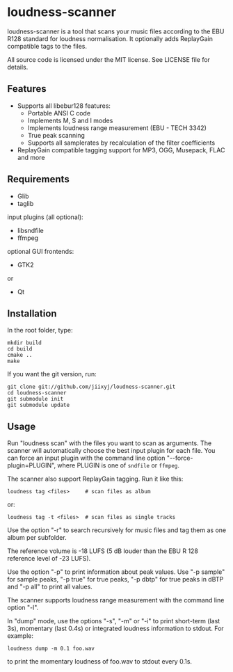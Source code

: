loudness-scanner
================

loudness-scanner is a tool that scans your music files according to the EBU
R128 standard for loudness normalisation. It optionally adds ReplayGain
compatible tags to the files.

All source code is licensed under the MIT license. See LICENSE file for
details.

Features
--------

* Supports all libebur128 features:
  * Portable ANSI C code
  * Implements M, S and I modes
  * Implements loudness range measurement (EBU - TECH 3342)
  * True peak scanning
  * Supports all samplerates by recalculation of the filter coefficients
* ReplayGain compatible tagging support for MP3, OGG, Musepack, FLAC and more


Requirements
------------

- Glib
- taglib

input plugins (all optional):

- libsndfile
- ffmpeg

optional GUI frontends:

- GTK2

or

- Qt


Installation
------------

In the root folder, type:

    mkdir build
    cd build
    cmake ..
    make

If you want the git version, run:

    git clone git://github.com/jiixyj/loudness-scanner.git
    cd loudness-scanner
    git submodule init
    git submodule update

Usage
-----

Run "loudness scan" with the files you want to scan as arguments. The scanner
will automatically choose the best input plugin for each file. You can force an
input plugin with the command line option "--force-plugin=PLUGIN", where PLUGIN
is one of `sndfile` or `ffmpeg`.

The scanner also support ReplayGain tagging. Run it like this:

    loudness tag <files>     # scan files as album

or:

    loudness tag -t <files>  # scan files as single tracks

Use the option "-r" to search recursively for music files and tag them as one
album per subfolder.

The reference volume is -18 LUFS (5 dB louder than the EBU R 128 reference level
of -23 LUFS).

Use the option "-p" to print information about peak values. Use "-p sample" for
sample peaks, "-p true" for true peaks, "-p dbtp" for true peaks in dBTP and
"-p all" to print all values.

The scanner supports loudness range measurement with the command line
option "-l".

In "dump" mode, use the options "-s", "-m" or "-i" to print short-term
(last 3s), momentary (last 0.4s) or integrated loudness information to stdout.
For example:

    loudness dump -m 0.1 foo.wav

to print the momentary loudness of foo.wav to stdout every 0.1s.
